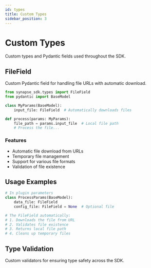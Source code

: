 ```yaml
---
id: types
title: Custom Types
sidebar_position: 3
---
```


# Custom Types

Custom types and Pydantic fields used throughout the SDK.

## FileField

Custom Pydantic field for handling file URLs with automatic download.

```python
from synapse_sdk.types import FileField
from pydantic import BaseModel

class MyParams(BaseModel):
    input_file: FileField  # Automatically downloads files

def process(params: MyParams):
    file_path = params.input_file  # Local file path
    # Process the file...
```

### Features

- Automatic file download from URLs
- Temporary file management
- Support for various file formats
- Validation of file existence

## Usage Examples

```python
# In plugin parameters
class ProcessParams(BaseModel):
    data_file: FileField
    config_file: FileField = None  # Optional file

# The FileField automatically:
# 1. Downloads the file from URL
# 2. Validates file existence
# 3. Returns local file path
# 4. Cleans up temporary files
```

## Type Validation

Custom validators for ensuring type safety across the SDK.
